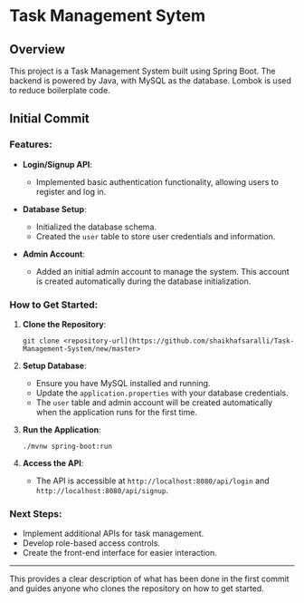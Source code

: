 # Task Management Sytem

## Overview
This project is a Task Management System built using Spring Boot. The backend is powered by Java, with MySQL as the database. Lombok is used to reduce boilerplate code.

## Initial Commit

### Features:
- **Login/Signup API**:
  - Implemented basic authentication functionality, allowing users to register and log in.
  
- **Database Setup**:
  - Initialized the database schema.
  - Created the `user` table to store user credentials and information.

- **Admin Account**:
  - Added an initial admin account to manage the system. This account is created automatically during the database initialization.

### How to Get Started:
1. **Clone the Repository**:
   ```
   git clone <repository-url](https://github.com/shaikhafsaralli/Task-Management-System/new/master>
   ```
   
2. **Setup Database**:
   - Ensure you have MySQL installed and running.
   - Update the `application.properties` with your database credentials.
   - The `user` table and admin account will be created automatically when the application runs for the first time.

3. **Run the Application**:
   ```
   ./mvnw spring-boot:run
   ```

4. **Access the API**:
   - The API is accessible at `http://localhost:8080/api/login` and `http://localhost:8080/api/signup`.

### Next Steps:
- Implement additional APIs for task management.
- Develop role-based access controls.
- Create the front-end interface for easier interaction.

---

This provides a clear description of what has been done in the first commit and guides anyone who clones the repository on how to get started.
